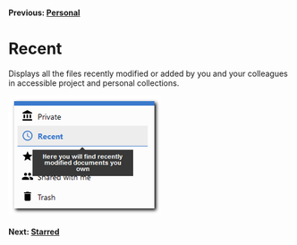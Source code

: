 #### Previous: [Personal](./personal.md)

# Recent 

Displays all the files recently modified or added by you and your colleagues in accessible project and personal collections.

![Recent documents menu](img/recent-docs.png) 

#### Next: [Starred](./starred.md)